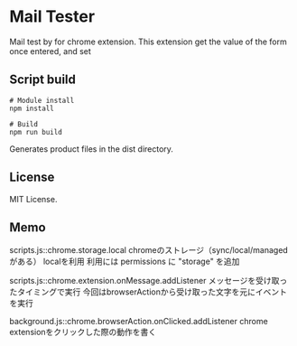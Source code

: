 # Mail Tester

Mail test by for chrome extension.
This extension get the value of the form once entered, and set

## Script build

```
# Module install
npm install

# Build
npm run build
```

Generates product files in the dist directory.

## License

MIT License.

## Memo

scripts.js::chrome.storage.local
    chromeのストレージ（sync/local/managed がある）
    localを利用
    利用には permissions に "storage" を追加

scripts.js::chrome.extension.onMessage.addListener
    メッセージを受け取ったタイミングで実行
    今回はbrowserActionから受け取った文字を元にイベントを実行

background.js::chrome.browserAction.onClicked.addListener
    chrome extensionをクリックした際の動作を書く
    